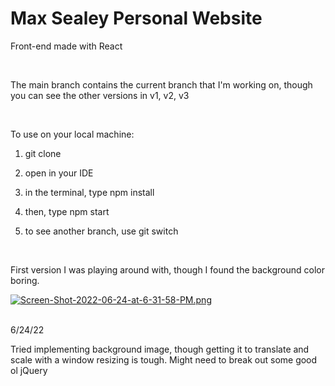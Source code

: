 # Max Sealey Personal Website

Front-end made with React

<br/>

The main branch contains the current branch that I'm working on, though you can see the other versions in v1, v2, v3

<br/>

To use on your local machine:

1. git clone <your SSH>

2. open in your IDE

3. in the terminal, type npm install

4. then, type npm start

5. to see another branch, use git switch <branch name>

<br/>

First version I was playing around with, though I found the background color boring. 

[![Screen-Shot-2022-06-24-at-6-31-58-PM.png](https://i.postimg.cc/tgxFdzqP/Screen-Shot-2022-06-24-at-6-31-58-PM.png)](https://postimg.cc/R3v34KnV)

<br/>
6/24/22

Tried implementing background image, though getting it to translate and scale with a window resizing is tough. Might need to break out some good ol jQuery
